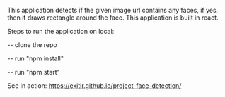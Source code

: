 This application detects if the given image url contains any faces, if yes, then it draws rectangle around the face.
This application is built in react.

Steps to run the application on local:

-- clone the repo

-- run "npm install"

-- run "npm start"

See in action: https://exitir.github.io/project-face-detection/

